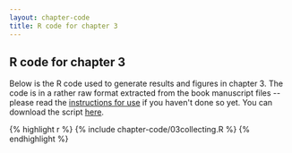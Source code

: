 ```yaml
---
layout: chapter-code
title: R code for chapter 3
---
```


## R code for chapter 3
Below is the R code used to generate results and figures in chapter 3.
The code is in a rather raw format extracted from the book manuscript files -- please read the [instructions for use](instructions.html) if you haven't done so yet.
You can download the script <a href='https://raw.githubusercontent.com/spatstat/book/gh-pages/_includes/chapter-code/03collecting.R' target=_blank>here</a>.

{% highlight r %}
{% include chapter-code/03collecting.R %}
{% endhighlight %}
